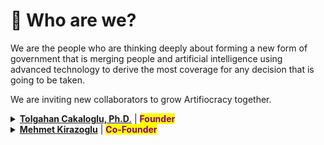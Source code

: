 # 👥 Who are we?

We are the people who are thinking deeply about forming a new form of government that is merging people and artificial intelligence using advanced technology to derive the most coverage for any decision that is going to be taken.

We are inviting new collaborators to grow Artifiocracy together.&#x20;

<details>

<summary><a href="https://www.linkedin.com/in/tolgahan/"><strong>Tolgahan Cakaloglu, Ph.D</strong>.</a> | <mark style="color:purple;"><strong>Founder</strong></mark></summary>

![](../.gitbook/assets/tolgahan.png)

</details>

<details>

<summary><a href="https://www.linkedin.com/in/tolgahan/"><strong>Mehmet Kirazoglu</strong></a> | <mark style="color:purple;"><strong>Co-Founder</strong></mark></summary>

![](../.gitbook/assets/tolgahan.png)

</details>
